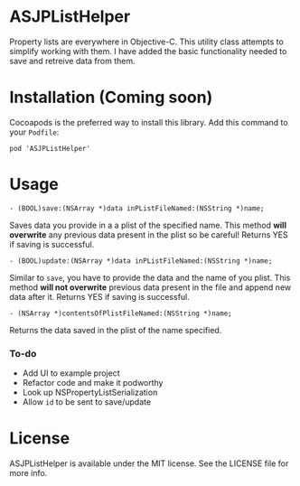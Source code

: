# ASJPListHelper

Property lists are everywhere in Objective-C. This utility class attempts to simplify working with them. I have added the basic functionality needed to save and retreive data from them.

# Installation (Coming soon)

Cocoapods is the preferred way to install this library. Add this command to your `Podfile`:

```
pod 'ASJPListHelper'
```

# Usage

```
- (BOOL)save:(NSArray *)data inPListFileNamed:(NSString *)name;
```

Saves data you provide in a a plist of the specified name. This method **will overwrite** any previous data present in the plist so be careful! Returns YES if saving is successful.

```
- (BOOL)update:(NSArray *)data inPListFileNamed:(NSString *)name;
```

Similar to `save`, you have to provide the data and the name of you plist. This method **will not overwrite** previous data present in the file and append new data after it. Returns YES if saving is successful.

```
- (NSArray *)contentsOfPlistFileNamed:(NSString *)name;
```

Returns the data saved in the plist of the name specified.

### To-do

- Add UI to example project
- Refactor code and make it podworthy
- Look up NSPropertyListSerialization
- Allow `id` to be sent to save/update

# License

ASJPListHelper is available under the MIT license. See the LICENSE file for more info.

